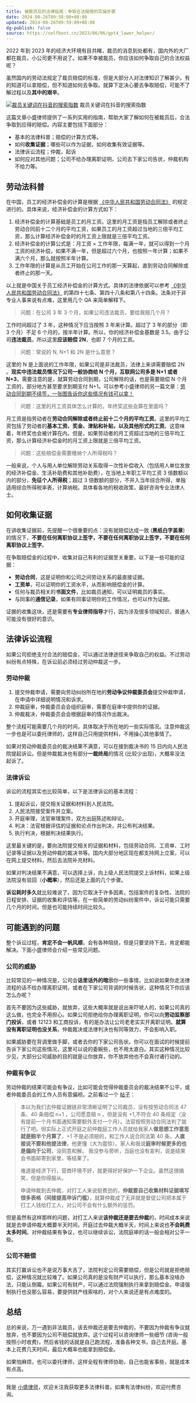 ```yaml
---
title: 被裁员后的法律指南：争取合法赔偿的实操步骤
date: 2024-08-26T09:58:00+08:00
updated: 2024-08-26T09:59:09+08:00
dg-publish: false
source: https://selfboot.cn/2023/06/06/gpt4_lawer_helper/
---
```


2022 年到 2023 年的经济大环境有目共睹，裁员的消息到处都有，国内外的大厂都在裁员，小公司更不用说了。如果不幸被裁员，你应该如何争取自己的合法权益呢？

虽然国内的劳动法规定了裁员赔偿的标准，但是大部分人对法律知识了解甚少。有的知道可以拿赔偿，但不知道如何去争取。就算下定决心要去争取赔偿，可能不了解过程以及**其中的艰辛**。

[![裁员关键词在抖音的搜索指数](https://slefboot-1251736664.file.myqcloud.com/20231023_gpt4_lawer_helper.png/webp)](https://slefboot-1251736664.file.myqcloud.com/20231023_gpt4_lawer_helper.png/webp "裁员关键词在抖音的搜索指数") 裁员关键词在抖音的搜索指数

这篇文章小盛律师提供了一系列实用的指南，帮助大家了解如何在被裁员后，合法争取到应得的赔偿。内容主要包括下面部分：

- 基本的法律科普；赔偿的计算方式等。
- 如何**收集证据**；哪些可以作为证据，如何收集有效证据等。
- 法律诉讼流程；仲裁，起诉
- 如何应对其他问题；公司不给办理离职证明，公司去下家公司告状，仲裁机构不给力等。

## 劳动法科普

在中国，员工的经济补偿金的计算是根据 [《中华人民共和国劳动合同法》](https://www.gov.cn/flfg/2007-06/29/content_669394.htm) 的规定进行的。具体来说，经济补偿金的计算方式如下：

1. 经济补偿金的计算基础是员工的月工资。这里的月工资是指员工解除或者终止劳动合同前十二个月的平均工资，如果员工的月工资超过当地的三倍平均工资，那么计算经济补偿金时的月工资上限就是三倍平均工资。
2. 经济补偿金的计算公式是：月工资 × 工作年限，每满一年，就可以得到一个月工资的经济补偿，如果不满一年，但是超过六个月，也按照一年计算；如果不满六个月，那么就按照半年计算。
3. 工作年限的计算是从员工开始在公司工作的那一天算起，直到劳动合同解除或者终止的那一天。

以上就是中国关于员工经济补偿金的计算方式。具体的法律依据可以参考 [《中华人民共和国劳动合同法》](https://www.gov.cn/flfg/2007-06/29/content_669394.htm) 的第四十七条、第四十八条和第八十四条。法条对于非专业人事来说有点难，这里用几个 QA 来简单解释下。

> 问题：在公司 3 年 3 个月，如果公司违法裁员，要给我赔几个月？

工作时间超过了 3 年，这种情况下应当按照 3 年来计算。超过了 3 年的部分（即 3 个月）不足 6 个月的，按半年计算。所以，你的经济补偿金基数是 3.5。由于公司**违法裁员**，所以这里**应该赔偿 2N**，也即 7 个月的工资。

> 问题：常说的 N, N+1 和 2N 是什么意思？

这里的 N 是上面说的工作年限，如果公司是非法裁员，法律上来讲需要赔偿 2N 。**现实中违法裁员情况下公司一般协商给 N 个月，互联网公司多是 N+1 或者 N+3**。需要注意的是，就算劳动合同到期，公司解除的话，也是需要赔偿 N 个月工资的，部分地方甚至要求到期支付 N+1。可以参考小盛律师的另一篇文章：[劳动合同到期不续签，一张图告诉你这些情况有钱可以拿！](https://selfboot.cn/2023/08/23/employment_renewal/)

> 问题：这里的月工资具体怎么计算的，年终奖这些会算在里面吗？

月工资是指劳动者在**劳动合同解除或者终止前十二个月的平均工资**。这里的平均工资包括了劳动者的**基本工资、奖金、津贴和补贴，以及其他形式的工资**。这意味着，年终奖也会被计算在内。但是，如果劳动者的月工资超过当地的三倍平均工资，那么计算经济补偿金时的月工资上限就是三倍平均工资。

> 问题：这些赔偿金需要缴纳个人所得税吗？

一般来说，个人与用人单位解除劳动关系取得一次性补偿收入（包括用人单位发放的经济补偿金、生活补助费和其他补助费），在当地上年职工平均工资 3 倍数额以内的部分，**免征个人所得税**；超过 3 倍数额的部分，不并入当年综合所得，单独适用综合所得税率表，计算纳税。具体看各地的税收政策，最好咨询专业法律人士。

## 如何收集证据

在讲收集证据前，先提醒一个很重要的点：没有就赔偿达成一致 (**黑纸白字盖章**) 的情况下，**不要在任何离职协议上签字，不要在任何离职协议上签字，不要在任何离职协议上签字**。

在争取赔偿金的过程中，收集对自己有利的证据至关重要。以下是一些可能的证据：

- **劳动合同**，这是证明你和公司之间劳动关系的最直接证据。
- **工资单**，可以证明你的工资水平，从而影响赔偿金的计算。
- 任何与裁员相关的**书面文件**，比如裁员通知，可以证明裁员的事实。
- 与同事的**通信记录**，如果有同事证明你的工作情况，也可以作为证据。

证据的收集这块，还是需要有**专业律师指导**才行，因为涉及很多领域知识，普通人可能没有很好的意识。

## 法律诉讼流程

如果公司拒绝支付合法的赔偿金，可以通过法律途径来争取自己的权益。不过劳动纠纷有点特殊，在诉讼前必须经过劳动仲裁这一步。

### 劳动仲裁

1. 提交仲裁申请，需要向劳动纠纷所在地的**劳动争议仲裁委员会**提交仲裁申请，在申请中详细说明情况和诉求。
2. 仲裁庭审，仲裁委员会会组织庭审，需要在庭审中提供你的证据。
3. 仲裁裁决，仲裁委员会会根据庭审的情况作出裁决。

整个流程可能需要几个月的时间，具体取决于所在地的一些实际情况。注意仲裁这一步也是可以委托律师的，这样自己只用提供材料，不用操心其他事情了。

如果对劳动仲裁委员会的裁决结果不满意，可以在接到裁决书的 15 日内向人民法院提起诉讼。但是仲裁裁决也有部分**一裁终局**的情况 (比较少出现)，大概率没法起诉了。

### 法律诉讼

诉讼的流程其实也比较简单，以下是法律诉讼的基本流程：

1. 提起诉讼，提交相关证据和材料到人民法院。
2. 人民法院接受案件并立案。
3. 开庭审理，法官审理案件，双方出庭陈述和辩论。
4. 判决：法官根据评估的证据和论点作出判决，并公布判决结果。
5. 执行判决，根据判决结果执行。

这里最关键的是，要向法院提交相关的证据和材料，包括劳动合同、工资单、工时记录等证据以及劳动仲裁的裁决书等。国内大部分地区现在都支持网上立案，可以在网上提交材料，然后去法院补充材料。

如果对判决结果不满意，可以选择上诉，向上级人民法院提交上诉材料，如果上级法院没有驳回（**小概率**），然后还是上面的几个步骤。

**诉讼耗时多久**就比较难说了，因为它取决于许多因素，包括案件的复杂性、法院的日程安排、证据的收集和评估等。在一些简单的劳动纠纷案件中，诉讼可能只需要几个月的时间，但是也可能持续时间比较久。

## 可能遇到的问题

整个诉讼过程，**肯定不会一帆风顺**，会有各种阻挠，但是只要坚持下去，肯定都能解决。下面小盛律师会介绍一些常见问题。

### 公司的威胁

比较常见的一种情况是，公司会**话里话外的暗示**你一些事情，比如说如果你走法律流程的话不给办理离职证明，或者在下家公司背调的时候告状，这种情况下你应该怎么办呢？

首先不要因为这些威胁，就放弃，这些大概率就是说出来吓唬人的，如果公司真的这么做，也完全不用担心。如果公司拒绝给你办理离职证明，你可以向**劳动监察部门投诉**，或者 12123 和工商投诉，有的是办法让公司老老实实开离职证明。**就算没有离职证明也没关系**，仲裁裁决或法律判决也有同等效力，不会影响入职。

如果威胁要在背调里做手脚，或者去你的下家公司告状。你可以在面试的时候提前告诉下家公司这些情况，这里可以说的委婉些，也不用太直白。其实这种情况比较少见，大部分公司威胁的目的就是让你放弃，你不放弃他也不会真付诸行动的。

### 仲裁有争议

劳动仲裁的结果可能会有争议，比如可能会觉得仲裁委员会的裁决结果不公平，或者仲裁委员会的工作人员有意偏袒。之前看过一个 [帖子](https://www.v2ex.com/t/976105)：

> 本以为我们去仲裁证据链非常清晰证明了公司裁员，没有按劳动合同法 47 条、40 条赔偿 n+1 ，公司愿意赔 n ，但是没有 +1,不符合 40 条规定（没有提前一个月书面通知需要额外支付一个月）。法官按照劳动合同法判了就行了吧。但实际上正式开庭之前仲裁庭工作人员就给我家人**做思想工作意思就是赔半个月算了**，+1 不是必须赔的，和工作人说合同法第 40 条，**人直接说不要和他提法律**，他更懂（大为震惊）。家人和我说**庭审时候更多的也是偏向于公司**，没同意和解。 我没参与旁听，当庭也没有宣判，说是结果会书面邮寄到家里，等结果了。
>
> 难道是经济下行，营商环境不好，就更得好好保护一下企业。虽然这很搞笑，但是你得服从。
>
> 申请仲裁到去仲裁，对打工人来说挺费劲的，**仲裁要自己收集材料证据填写很多表格（间接提高申诉门槛）**，就算仲裁成了无非就是督促公司把本属于打工人钱给打工人，对公司不会有什么额外的惩罚。

但是虽然有这样那样的问题，对打工人来说**该仲裁还是要去仲裁**的，时间成本来说就是去申请仲裁大概要半天时间，开庭过去仲裁大概半天，时间上来说也**不会耗费太多时间**。对仲裁结果有争议，也可以继续诉讼，法院庭审的话一般会相对公平一些。

### 公司不赔偿

其实打赢诉讼也不是说万事大吉了，法院判定公司需要赔偿，但是公司就是拒绝赔偿，这种情况就比较难了。如果公司真的是没有财产可以执行，那么基本没啥办法，只能认倒霉。如果公司有财产，可以通过法院强制执行来拿到赔偿金。申请强制执行也没那么容易，要提供财产线索啥的，对个人来说还是有点难度的。

## 总结

总的来说，万一遇到非法裁员，该去仲裁还是要去仲裁的，不要因为仲裁有争议就放弃，也不要因为公司不赔偿就放弃。这个过程可以咨询律师一些细节 (咨询一般按照小时收费)，然后省钱的话就是自己跑流程，准备各种文书，自己去开庭。基本上花费几天时间，最后大概率也能拿到赔偿金。

如果怕麻烦，也可以委托律师，这样全程有律师协助，自己也能省事些，就是成本有点高。

---

我是 [小盛律师](https://selfboot.cn/links)，欢迎关注我获取更多法律科普。如果有法律纠纷，欢迎付费咨询。
